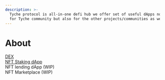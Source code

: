 ```yaml
---
description: >-
  Tyche protocol is all-in-one defi hub we offer set of useful dApps not just
  for Tyche community but also for the other projects/communities as well.
---
```


# About

[DEX](broken-reference)\
[NFT Staking dApp](broken-reference)\
NFT lending dApp (WIP)\
NFT Marketplace  (WIP)&#x20;
